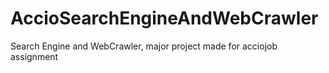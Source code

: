 # AccioSearchEngineAndWebCrawler
Search Engine and WebCrawler, major project made for acciojob assignment
